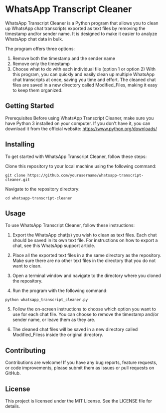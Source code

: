 # WhatsApp Transcript Cleaner
WhatsApp Transcript Cleaner is a Python program that allows you to clean up WhatsApp chat transcripts exported as text files by removing the timestamp and/or sender name. It is designed to make it easier to analyze WhatsApp chat data in bulk.

The program offers three options:

1. Remove both the timestamp and the sender name
2. Remove only the timestamp
3. Choose what to do with each individual file (option 1 or option 2)
With this program, you can quickly and easily clean up multiple WhatsApp chat transcripts at once, saving you time and effort. The cleaned chat files are saved in a new directory called Modified_Files, making it easy to keep them organized.

## Getting Started
Prerequisites
Before using WhatsApp Transcript Cleaner, make sure you have Python 3 installed on your computer. If you don't have it, you can download it from the official website: https://www.python.org/downloads/

## Installing
To get started with WhatsApp Transcript Cleaner, follow these steps:

Clone this repository to your local machine using the following command:
```
git clone https://github.com/yourusername/whatsapp-transcript-cleaner.git
```

Navigate to the repository directory:
```
cd whatsapp-transcript-cleaner
```

## Usage
To use WhatsApp Transcript Cleaner, follow these instructions:

1. Export the WhatsApp chat(s) you wish to clean as text files. Each chat should be saved in its own text file. For instructions on how to export a chat, see this WhatsApp support article.

2. Place all the exported text files in a the same directory as the repository. Make sure there are no other text files in the directory that you do not want to clean.

3. Open a terminal window and navigate to the directory where you cloned the repository.

4. Run the program with the following command:
```
python whatsapp_transcript_cleaner.py
```

5. Follow the on-screen instructions to choose which option you want to use for each chat file. You can choose to remove the timestamp and/or sender name, or leave them as they are.

6. The cleaned chat files will be saved in a new directory called Modified_Filess inside the original directory.

## Contributing
Contributions are welcome! If you have any bug reports, feature requests, or code improvements, please submit them as issues or pull requests on GitHub.

## License
This project is licensed under the MIT License. See the LICENSE file for details.

